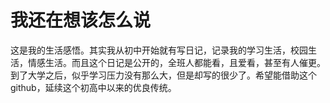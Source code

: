 # 我还在想该怎么说
这是我的生活感悟。其实我从初中开始就有写日记，记录我的学习生活，校园生活，情感生活。而且这个日记是公开的，全班人都能看，且爱看，甚至有人催更。到了大学之后，似乎学习压力没有那么大，但是却写的很少了。希望能借助这个github，延续这个初高中以来的优良传统。
